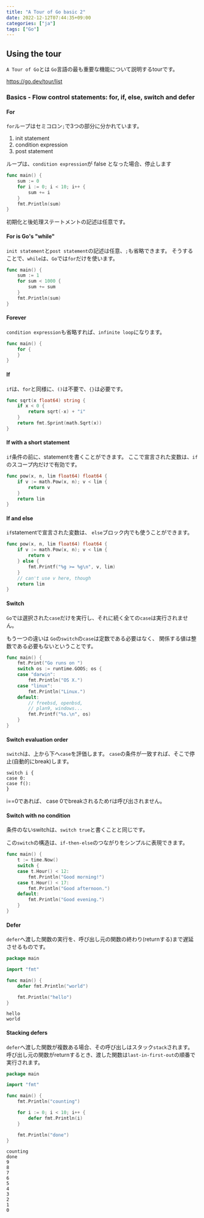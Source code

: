 ```yaml
---
title: "A Tour of Go basic 2"
date: 2022-12-12T07:44:35+09:00
categories: ["ja"]
tags: ["Go"]
---
```

## Using the tour

`A Tour of Go`とは
`Go`言語の最も重要な機能について説明するtourです。

https://go.dev/tour/list

### Basics - Flow control statements: for, if, else, switch and defer

#### For

`for`ループはセミコロン`;`で3つの部分に分かれています。

1. init statement
2. condition expression
3. post statement

ループは、`condition expression`が false となった場合、停止します

```Go
func main() {
	sum := 0
	for i := 0; i < 10; i++ {
		sum += i
	}
	fmt.Println(sum)
}
```

初期化と後処理ステートメントの記述は任意です。

#### For is Go's "while"

`init statement`と`post statement`の記述は任意、`;`も省略できます。
そうすることで、`while`は、`Go`では`for`だけを使います。

```Go
func main() {
	sum := 1
	for sum < 1000 {
		sum += sum
	}
	fmt.Println(sum)
}
```

#### Forever

`condition expression`も省略すれば、`infinite loop`になります。

```Go
func main() {
	for {
	}
}
```

#### If

`if`は、`for`と同様に、`()`は不要で、`{}`は必要です。

```Go
func sqrt(x float64) string {
	if x < 0 {
		return sqrt(-x) + "i"
	}
	return fmt.Sprint(math.Sqrt(x))
}
```

#### If with a short statement

`if`条件の前に、statementを書くことができます。
ここで宣言された変数は、`if`のスコープ内だけで有効です。

```Go
func pow(x, n, lim float64) float64 {
	if v := math.Pow(x, n); v < lim {
		return v
	}
	return lim
}
```

#### If and else

`if`statementで宣言された変数は、 `else`ブロック内でも使うことができます。

```Go
func pow(x, n, lim float64) float64 {
	if v := math.Pow(x, n); v < lim {
		return v
	} else {
		fmt.Printf("%g >= %g\n", v, lim)
	}
	// can't use v here, though
	return lim
}
```

#### Switch

`Go`では選択された`case`だけを実行し、それに続く全ての`case`は実行されません。

もう一つの違いは
`Go`の`switch`の`case`は定数である必要はなく、
関係する値は整数である必要もないということです。

```Go
func main() {
	fmt.Print("Go runs on ")
	switch os := runtime.GOOS; os {
	case "darwin":
		fmt.Println("OS X.")
	case "linux":
		fmt.Println("Linux.")
	default:
		// freebsd, openbsd,
		// plan9, windows...
		fmt.Printf("%s.\n", os)
	}
}
```

#### Switch evaluation order

`switch`は、上から下へ`case`を評価します。
`case`の条件が一致すれば、そこで停止(自動的にbreak)します。

```
switch i {
case 0:
case f():
}
```

i==0であれば、 case 0でbreakされるため`f`は呼び出されません。

#### Switch with no condition

条件のないswitchは、`switch true`と書くことと同じです。

この`switch`の構造は、`if-then-else`のつながりをシンプルに表現できます。

```Go
func main() {
	t := time.Now()
	switch {
	case t.Hour() < 12:
		fmt.Println("Good morning!")
	case t.Hour() < 17:
		fmt.Println("Good afternoon.")
	default:
		fmt.Println("Good evening.")
	}
}
```

#### Defer

`defer`へ渡した関数の実行を、呼び出し元の関数の終わり(returnする)まで遅延させるものです。

```Go 
package main

import "fmt"

func main() {
	defer fmt.Println("world")

	fmt.Println("hello")
}

```

```zsh:output
hello
world
```

#### Stacking defers

`defer`へ渡した関数が複数ある場合、その呼び出しはスタック`stack`されます。
呼び出し元の関数がreturnするとき、渡した関数は`last-in-first-out`の順番で実行されます。

```Go
package main

import "fmt"

func main() {
	fmt.Println("counting")

	for i := 0; i < 10; i++ {
		defer fmt.Println(i)
	}

	fmt.Println("done")
}
```

```zsh:output
counting
done
9
8
7
6
5
4
3
2
1
0
```
